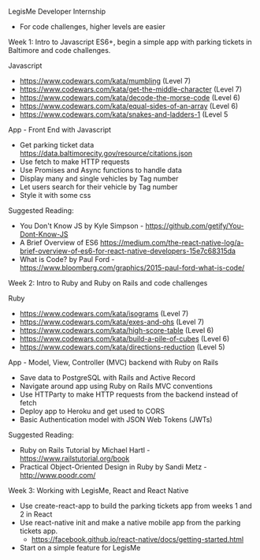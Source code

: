 LegisMe Developer Internship
* For code challenges, higher levels are easier

Week 1: Intro to Javascript ES6+, begin a simple app with parking tickets in Baltimore and code challenges.

Javascript
- https://www.codewars.com/kata/mumbling (Level 7)
- https://www.codewars.com/kata/get-the-middle-character (Level 7)
- https://www.codewars.com/kata/decode-the-morse-code (Level 6)
- https://www.codewars.com/kata/equal-sides-of-an-array (Level 6)
- https://www.codewars.com/kata/snakes-and-ladders-1 (Level 5

App - Front End with Javascript
- Get parking ticket data https://data.baltimorecity.gov/resource/citations.json
- Use fetch to make HTTP requests
- Use Promises and Async functions to handle data
- Display many and single vehicles by Tag number
- Let users search for their vehicle by Tag number
- Style it with some css

Suggested Reading:
- You Don't Know JS by Kyle Simpson - https://github.com/getify/You-Dont-Know-JS
- A Brief Overview of ES6 https://medium.com/the-react-native-log/a-brief-overview-of-es6-for-react-native-developers-15e7c68315da
- What is Code? by Paul Ford - https://www.bloomberg.com/graphics/2015-paul-ford-what-is-code/

Week 2: Intro to Ruby and Ruby on Rails and code challenges

Ruby
- https://www.codewars.com/kata/isograms (Level 7)
- https://www.codewars.com/kata/exes-and-ohs (Level 7)
- https://www.codewars.com/kata/high-score-table (Level 6)
- https://www.codewars.com/kata/build-a-pile-of-cubes (Level 6)
- https://www.codewars.com/kata/directions-reduction (Level 5)

App - Model, View, Controller (MVC) backend with Ruby on Rails
- Save data to PostgreSQL with Rails and Active Record
- Navigate around app using Ruby on Rails MVC conventions
- Use HTTParty to make HTTP requests from the backend instead of fetch
- Deploy app to Heroku and get used to CORS
- Basic Authentication model with JSON Web Tokens (JWTs)

Suggested Reading:
- Ruby on Rails Tutorial by Michael Hartl - https://www.railstutorial.org/book
- Practical Object-Oriented Design in Ruby by Sandi Metz - http://www.poodr.com/

Week 3: Working with LegisMe, React and React Native
- Use create-react-app to build the parking tickets app from weeks 1 and 2 in React
- Use react-native init and make a native mobile app from the parking tickets app.
  - https://facebook.github.io/react-native/docs/getting-started.html
- Start on a simple feature for LegisMe
